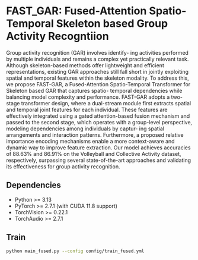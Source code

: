 # FAST_GAR: Fused-Attention Spatio-Temporal Skeleton based Group Activity Recogntiion

Group activity recognition (GAR) involves identify-
ing activities performed by multiple individuals and remains a
complex yet practically relevant task. Although skeleton-based
methods offer lightweight and efficient representations, existing
GAR approaches still fall short in jointly exploiting spatial
and temporal features within the skeleton modality. To address
this, we propose FAST-GAR, a Fused-Attention Spatio-Temporal
Transformer for Skeleton based GAR that captures spatio-
temporal dependencies while balancing model complexity and
performance. FAST-GAR adopts a two-stage transformer design,
where a dual-stream module first extracts spatial and temporal
joint features for each individual. These features are effectively
integrated using a gated attention-based fusion mechanism and
passed to the second stage, which operates with a group-level
perspective, modeling dependencies among individuals by captur-
ing spatial arrangements and interaction patterns. Furthermore,
a proposed relative importance encoding mechanisms enable
a more context-aware and dynamic way to improve feature
extraction. Our model achieves accuracies of 88.63% and 86.91%
on the Volleyball and Collective Activity dataset, respectively,
surpassing several state-of-the-art approaches and validating its
effectiveness for group activity recognition.

## Dependencies

- Python >= 3.13
- PyTorch >= 2.7.1 (with CUDA 11.8 support)
- TorchVision >= 0.22.1
- TorchAudio >= 2.7.1

## Train

```bash
python main_fused.py --config config/train_fused.yml
